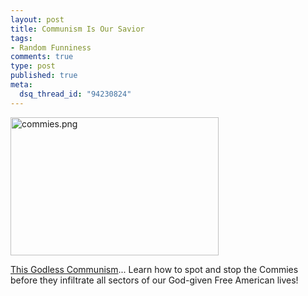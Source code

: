 ```yaml
--- 
layout: post
title: Communism Is Our Savior
tags: 
- Random Funniness
comments: true
type: post
published: true
meta: 
  dsq_thread_id: "94230824"
---
```

<img alt="commies.png" src="http://www.brethorsting.com/mt3/archives/images/commies.png" width="333" height="221" />

  <a href="http://www.authentichistory.com/images/1960s/treasure_chest/godless_communism.html">This Godless Communism</a>... Learn how to spot and stop the Commies before they infiltrate all sectors of our God-given Free American lives!
